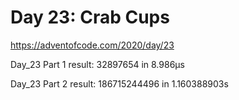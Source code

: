 # Day 23: Crab Cups #
https://adventofcode.com/2020/day/23


Day_23 Part 1 result: 32897654 in 8.986µs

Day_23 Part 2 result: 186715244496 in 1.160388903s

